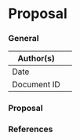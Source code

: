 # Proposal 

### General

| Author(s)   |     |
|-------------|-----|
| Date        |     |
| Document ID |     |


### Proposal


### References 
